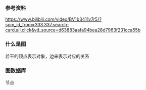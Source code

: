 
### 参考资料
https://www.bilibili.com/video/BV1b3411v7r5/?spm_id_from=333.337.search-card.all.click&vd_source=d63883aafa94bea28d7963f231cca55b

### 什么是图
若干的顶点表示对象，边来表示对应的关系


### 图数据库
节点